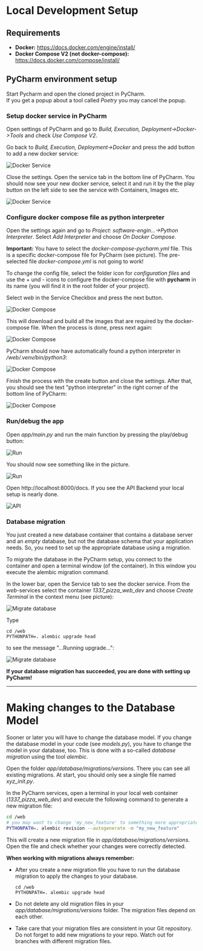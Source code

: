 # Local Development Setup

## Requirements

- **Docker:** https://docs.docker.com/engine/install/
- **Docker Compose V2 (not docker-compose):** https://docs.docker.com/compose/install/

## PyCharm environment setup

Start Pycharm and open the cloned project in PyCharm.     
If you get a popup about a tool called *Poetry* you may cancel the popup.

### Setup docker service in PyCharm

Open settings of PyCharm and go to *Build, Execution, Deployment->Docker->Tools*
and check *Use Compose V2*.

Go back to *Build, Execution, Deployment->Docker* and press the add button to add a new docker service:

![Docker Service](docker-service.png "Docker Service")

Close the settings. Open the service tab in the bottom line of PyCharm. You should now see your new docker service, select it and run it by the the play button on the left side to see the service with Containers, Images etc.

![Docker Service](docker-service2.png "Docker Service")

### Configure docker compose file as python interpreter

Open the settings again and go to *Project: software-engin...->Python Interpreter*. Select *Add Interpreter* and choose *On
Docker Compose*.

**Important:** You have to select the *docker-compose-pycharm.yml* file. This is a specific docker-compose file for PyCharm (see picture). 
The pre-selected file *docker-compose.yml* is not going to work!

To change the config file, select the folder icon for *configuration files* and use the + und - icons to configure the docker-compose file with **pycharm** in its name (you will find it in the root folder of your project).

Select *web* in the Service Checkbox and press the next button.

![Docker Compose](docker-compose1.png "Docker Compose")

This will download and build all the images that are required by the docker-compose file. When the process is done, press next again:

![Docker Compose](docker-compose2.png "Docker Compose")

PyCharm should now have automatically found a python interpreter in */web/.venv/bin/python3*:

![Docker Compose](docker-compose3.png "Docker Compose")

Finish the process with the create button and close the settings. After that, you should see the text "python interpreter" in the right corner of the bottom line of PyCharm:

![Docker Compose](docker-compose4.png "Docker Compose")

### Run/debug the app

Open *app/main.py* and run the main function by pressing the play/debug button:

![Run](run.png "Run")

You should now see something like in the picture. 

![Run](run2.png "Run")

Open http://localhost:8000/docs. If you see the API Backend your local setup is nearly done.

![API](API.png "API Backend")

### Database migration

You just created a new database container that contains a database server and an _empty_ database, 
but not the database schema that your application needs. 
So, you need to set up the appropriate database using a migration.

To migrate the database in the PyCharm setup, you connect to the container and 
open a terminal window (of the container). In this window you execute
the alembic migration command. 

In the lower bar, open the Service tab to see the docker service. From the *web*-services select the container *1337_pizza_web_dev*
and choose *Create Terminal* in the context menu (see picture):

![Migrate database](migration-database-pycharm.png "Migrate database")

Type

```
cd /web
PYTHONPATH=. alembic upgrade head
```

to see the message "...Running upgrade...":

![Migrate database](migration-database-pycharm2.png "Migrate database")

**If your database migration has succeeded, you are done with setting up PyCharm!**

---

# Making changes to the Database Model

Sooner or later you will have to change the database model. 
If you change the database model in your code (see _models.py_), 
you have to change the model in your database, too. 
This is done with a so-called _database migration_ using the tool _alembic_.

Open the folder _app/database/migrations/versions_. 
There you can see all existing migrations. 
At start, you should only see a single file named _xyz_init.py_.

In the PyCharm services, open a terminal in your local web container (_1337_pizza_web_dev_) and 
execute the following command to generate a new migration file:

```bash
cd /web
# you may want to change 'my_new_feature' to something more appropriate
PYTHONPATH=. alembic revision --autogenerate -m "my_new_feature" 
```

This will create a new migration file in _app/database/migrations/versions_. 
Open the file and check whether your changes were correctly detected.

**When working with migrations always remember:**

- After you create a new migration file you have to run the database migration to apply the changes to your database.
  ```
  cd /web
  PYTHONPATH=. alembic upgrade head
  ```

- Do not delete any old migration files in your _app/database/migrations/versions_ folder. 
  The migration files depend on each other.
- Take care that your migration files are consistent in your Git repository. 
  Do not forget to add new migrations to your repo. 
  Watch out for branches with different migration files.

<!-- 
# Starting the app without PyCharm ???? todo - I do not understand this!  !!!

This is not working. After setting up pycharm this container name is in use! 
After removing the container it is starting but the sql container stops again.
/bin/sh: 1: ./scripts/docker-entrypoint.sh: not found


Just open a console windows in the root folder of your project and type

```
docker compose up
```

This will start a postgresql server and the app. Open http://localhost:8000/docs for launching the API Backend through Swagger.

<!--
## Database migration

Before you can really use the API Backend, you need to migrate the database model of the running database container. Open a new terminal window and open an console in the running container:

```
docker exec -it -e PYTHONPATH=. -e API_SERVER=localhost -e API_PORT=8000 1337_pizza_web_dev alembic upgrade head
```

This executes the alembic migration command in the docker container named *1337_pizza_web_dev* with appropriate
environment variables.
-->